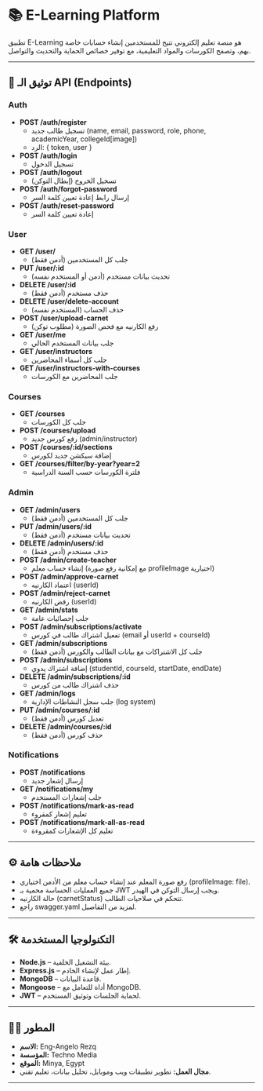 # 📚 E-Learning Platform

تطبيق E-Learning هو منصة تعليم إلكتروني تتيح للمستخدمين إنشاء حسابات خاصة بهم، وتصفح الكورسات والمواد التعليمية، مع توفير خصائص الحماية والتحديث والتواصل.

---

## 🚦 توثيق الـ API (Endpoints)

### Auth
- **POST /auth/register**
  - تسجيل طالب جديد (name, email, password, role, phone, academicYear, collegeId[image])
  - الرد: { token, user }
- **POST /auth/login**
  - تسجيل الدخول
- **POST /auth/logout**
  - تسجيل الخروج (إبطال التوكن)
- **POST /auth/forgot-password**
  - إرسال رابط إعادة تعيين كلمة السر
- **POST /auth/reset-password**
  - إعادة تعيين كلمة السر

### User
- **GET /user/**
  - جلب كل المستخدمين (أدمن فقط)
- **PUT /user/:id**
  - تحديث بيانات مستخدم (أدمن أو المستخدم نفسه)
- **DELETE /user/:id**
  - حذف مستخدم (أدمن فقط)
- **DELETE /user/delete-account**
  - حذف الحساب (المستخدم نفسه)
- **POST /user/upload-carnet**
  - رفع الكارنيه مع فحص الصورة (مطلوب توكن)
- **GET /user/me**
  - جلب بيانات المستخدم الحالي
- **GET /user/instructors**
  - جلب كل أسماء المحاضرين
- **GET /user/instructors-with-courses**
  - جلب المحاضرين مع الكورسات

### Courses
- **GET /courses**
  - جلب كل الكورسات
- **POST /courses/upload**
  - رفع كورس جديد (admin/instructor)
- **POST /courses/:id/sections**
  - إضافة سيكشن جديد لكورس
- **GET /courses/filter/by-year?year=2**
  - فلترة الكورسات حسب السنة الدراسية

### Admin
- **GET /admin/users**
  - جلب كل المستخدمين (أدمن فقط)
- **PUT /admin/users/:id**
  - تحديث بيانات مستخدم (أدمن فقط)
- **DELETE /admin/users/:id**
  - حذف مستخدم (أدمن فقط)
- **POST /admin/create-teacher**
  - إنشاء حساب معلم (مع إمكانية رفع صورة profileImage اختيارية)
- **POST /admin/approve-carnet**
  - اعتماد الكارنيه (userId)
- **POST /admin/reject-carnet**
  - رفض الكارنيه (userId)
- **GET /admin/stats**
  - جلب إحصائيات عامة
- **POST /admin/subscriptions/activate**
  - تفعيل اشتراك طالب في كورس (email أو userId + courseId)
- **GET /admin/subscriptions**
  - جلب كل الاشتراكات مع بيانات الطالب والكورس (أدمن فقط)
- **POST /admin/subscriptions**
  - إضافة اشتراك يدوي (studentId, courseId, startDate, endDate)
- **DELETE /admin/subscriptions/:id**
  - حذف اشتراك طالب من كورس
- **GET /admin/logs**
  - جلب سجل النشاطات الإدارية (log system)
- **PUT /admin/courses/:id**
  - تعديل كورس (أدمن فقط)
- **DELETE /admin/courses/:id**
  - حذف كورس (أدمن فقط)

### Notifications
- **POST /notifications**
  - إرسال إشعار جديد
- **GET /notifications/my**
  - جلب إشعارات المستخدم
- **POST /notifications/mark-as-read**
  - تعليم إشعار كمقروء
- **POST /notifications/mark-all-as-read**
  - تعليم كل الإشعارات كمقروءة

---

## ⚙️ ملاحظات هامة
- رفع صورة المعلم عند إنشاء حساب معلم من الأدمن اختياري (profileImage: file).
- جميع العمليات الحساسة محمية بـ JWT ويجب إرسال التوكن في الهيدر.
- حالة الكارنيه (carnetStatus) تتحكم في صلاحيات الطالب.
- راجع swagger.yaml لمزيد من التفاصيل.

---

## 🛠️ التكنولوجيا المستخدمة

* **Node.js** – بيئة التشغيل الخلفية.
* **Express.js** – إطار عمل لإنشاء الخادم.
* **MongoDB** – قاعدة البيانات.
* **Mongoose** – أداة للتعامل مع MongoDB.
* **JWT** – لحماية الجلسات وتوثيق المستخدم.

---

## 👨‍💻 المطور

* **الاسم:**   Eng-Angelo Rezq
* **المؤسسة:** Techno Media
* **الموقع:** Minya, Egypt
* **مجال العمل:** تطوير تطبيقات ويب وموبايل، تحليل بيانات، تعليم تقني.

---


